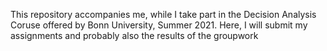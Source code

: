 This repository accompanies me, while I take part in the Decision Analysis Coruse offered by Bonn University, Summer 2021. 
Here, I will submit my assignments and probably also the results of the groupwork
